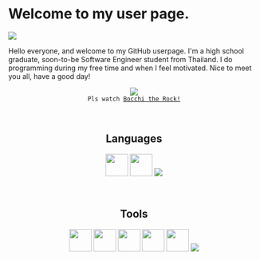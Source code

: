 # Welcome to my user page.
![](https://komarev.com/ghpvc/?username=Jangsoodlor&label=Curious+Vistiors)

Hello everyone, and welcome to my GitHub userpage. I'm a high school graduate, soon-to-be Software Engineer student from Thailand. I do programming during my free time and when I feel motivated. Nice to meet you all, have a good day!

<p align=center>
    <img src= "https://i.redd.it/bp54598qg4ca1.gif"><br>
    <code>Pls watch <a href ="https://myanimelist.net/anime/47917/Bocchi_the_Rock?q=bocchi%20the%20rock&cat=anime">Bocchi the Rock!</a></code>
</p>
<br>

<h2 align="center">Languages</h2>
<p align="center">
    <img src = "https://upload.wikimedia.org/wikipedia/commons/thumb/a/a9/Flag_of_Thailand.svg/1200px-Flag_of_Thailand.svg.png" height = "45">
    <img src = "https://upload.wikimedia.org/wikipedia/commons/thumb/a/a5/Flag_of_the_United_Kingdom_%281-2%29.svg/1920px-Flag_of_the_United_Kingdom_%281-2%29.svg.png" height = "45">
    <img src = "https://skillicons.dev/icons?i=python,html,css,md">
</p>

<br>

<h2 align="center">Tools</h2>
<p align="center">
    <img src ='https://seeklogo.com/images/W/windows-xp-icon-logo-E8F84DD6F3-seeklogo.com.png' height = 45>
    <img src = "https://static.wikia.nocookie.net/logopedia/images/c/c4/Notepad_Vista_10.png/revision/latest?cb=20181031102045" height = "45">
    <img src ='https://www.computerhope.com/jargon/p/paint-logo.png' height=45>
    <img src="https://upload.wikimedia.org/wikipedia/commons/f/f5/Notepad_plus_plus.png" height = '45'>
    <img src = 'https://upload.wikimedia.org/wikipedia/commons/1/16/Firefox_logo%2C_2017.png' height = '45'>
    <img src = "https://skillicons.dev/icons?i=github,vscode,linux,ps,ai"> 
</p>
